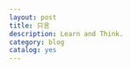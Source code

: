 ```yaml
---
layout: post
title: 只言
description: Learn and Think.
category: blog
catalog: yes
---
```






[Lijun Yu]:    http://helloourworld.github.io  "Lijun Yu"
